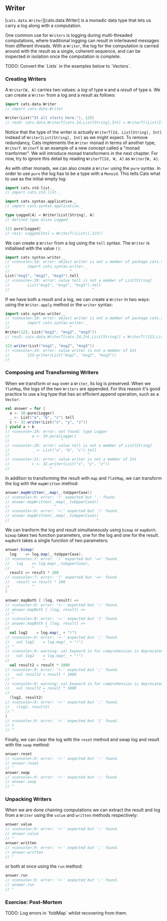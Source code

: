 ## Writer

[`cats.data.Writer`][cats.data.Writer] is a monadic data type that lets us carry a log along with a computation.

One common use for `Writers` is logging during multi-threaded computations, where traditional logging can result in interleaved messages from different threads. With a `Writer`, the log for the computation is carried around with the result as a single, coherent sequence, and can be inspected in isolation once the computation is complete.

<div class="callout callout-danger">
TODO: Convert the `Lists` in the examples below to `Vectors`.
</div>

### Creating Writers

A `Writer[W, A]` carries two values: a *log* of type `W` and a *result* of type `A`. We can create a `Writer` from a log and a result as follows:

```scala
import cats.data.Writer
// import cats.data.Writer

Writer(List("It all starts here."), 123)
// res0: cats.data.WriterT[cats.Id,List[String],Int] = WriterT((List(It all starts here.),123))
```

Notice that the type of the writer is actually `WriterT[Id, List[String], Int]` instead of `Writer[List[String], Int]` as we might expect. To remove redundancy, Cats implements the `Writer` monad in terms of another type, `WriterT`. `WriterT` is an example of a new concept called a "monad tranformer". We will introduce monad transformers in the next chapter. For now, try to ignore this detail by reading `WriterT[Id, W, A]` as `Writer[W, A]`.

As with other monads, we can also create a `Writer` using the `pure` syntax. In order to use `pure` the log has to be a type with a `Monoid`. This tells Cats what to use as the initial empty log:

```scala
import cats.std.list._
// import cats.std.list._

import cats.syntax.applicative._
// import cats.syntax.applicative._

type Logged[A] = Writer[List[String], A]
// defined type alias Logged

123.pure[Logged]
// res1: Logged[Int] = WriterT((List(),123))
```

We can create a `Writer` from a log using the `tell` syntax. The `Writer` is initialised with the value `()`:

```scala
import cats.syntax.writer._
// <console>:18: error: object writer is not a member of package cats.syntax
//        import cats.syntax.writer._
//                           ^
List("msg1", "msg2", "msg3").tell
// <console>:19: error: value tell is not a member of List[String]
//        List("msg1", "msg2", "msg3").tell
//                                     ^
```

If we have both a result and a log, we can create a `Writer` in two ways: using the `Writer.apply` method or the `writer` syntax:

```scala
import cats.syntax.writer._
// <console>:18: error: object writer is not a member of package cats.syntax
//        import cats.syntax.writer._
//                           ^
Writer(123, List("msg1", "msg2", "msg3"))
// res3: cats.data.WriterT[cats.Id,Int,List[String]] = WriterT((123,List(msg1, msg2, msg3)))

123.writer(List("msg1", "msg2", "msg3"))
// <console>:19: error: value writer is not a member of Int
//        123.writer(List("msg1", "msg2", "msg3"))
//            ^
```

### Composing and Transforming Writers

When we transform or `map` over a `Writer`, its log is preserved. When we `flatMap`, the logs of the two `Writers` are appended. For this reason it's good practice to use a log type that has an efficient append operation, such as a `Vector`:

```scala
val answer = for {
  a <- 10.pure[Logger]
  _ <- List("a", "b", "c").tell
  c <- 32.writer(List("x", "y", "z"))
} yield a + b
// <console>:19: error: not found: type Logger
//          a <- 10.pure[Logger]
//                       ^
// <console>:20: error: value tell is not a member of List[String]
//          _ <- List("a", "b", "c").tell
//                                   ^
// <console>:21: error: value writer is not a member of Int
//          c <- 32.writer(List("x", "y", "z"))
//                  ^
```

In addition to transforming the result with `map` and `flatMap`, we can transform the log with the `mapWritten` method:

```scala
answer.mapWritten(_.map(_.toUpperCase))
// <console>:6: error: ')' expected but '.' found.
// answer.mapWritten(_.map(_.toUpperCase))
//                    ^
// <console>:6: error: '<-' expected but ')' found.
// answer.mapWritten(_.map(_.toUpperCase))
//                                       ^
```

We can tranform the log and result simultaneously using `bimap` or `mapBoth`. `bimap` takes two function parameters, one for the log and one for the result. `mapBoth` takes a single function of two parameters:

```scala
answer.bimap(
  log    => log.map(_.toUpperCase),
// <console>:7: error: ')' expected but '=>' found.
//   log    => log.map(_.toUpperCase),
//          ^
  result => result * 100
// <console>:7: error: ')' expected but '=>' found.
//   result => result * 100
//          ^
)

answer.mapBoth { (log, result) =>
// <console>:9: error: '<-' expected but ';' found.
// answer.mapBoth { (log, result) =>
// ^
// <console>:9: error: '<-' expected but '{' found.
// answer.mapBoth { (log, result) =>
//                ^
  val log2    = log.map(_ + "!")
// <console>:9: error: '<-' expected but ';' found.
//   val log2    = log.map(_ + "!")
// ^
// <console>:9: warning: val keyword in for comprehension is deprecated
//   val log2    = log.map(_ + "!")
//               ^
  val result2 = result * 1000
// <console>:9: error: '<-' expected but ';' found.
//   val result2 = result * 1000
// ^
// <console>:9: warning: val keyword in for comprehension is deprecated
//   val result2 = result * 1000
//               ^
  (log2, result2)
// <console>:9: error: '<-' expected but ';' found.
//   (log2, result2)
// ^
}
// <console>:9: error: '<-' expected but '}' found.
// }
// ^
```

Finally, we can clear the log with the `reset` method and swap log and result with the `swap` method:

```scala
answer.reset
// <console>:9: error: '<-' expected but ';' found.
// answer.reset
// ^
answer.swap
// <console>:9: error: '<-' expected but ';' found.
// answer.swap
// ^
```

### Unpacking Writers

When we are done chaining computations we can extract the result and log from a `Writer` using the `value` and `written` methods respectively:

```scala
answer.value
// <console>:9: error: '<-' expected but ';' found.
// answer.value
// ^
answer.written
// <console>:9: error: '<-' expected but ';' found.
// answer.written
// ^
```

or both at once using the `run` method:

```scala
answer.run
// <console>:9: error: '<-' expected but ';' found.
// answer.run
// ^
```

### Exercise: Post-Mortem

<div class="callout callout-danger">
TODO: Log errors in `foldMap` whilst recovering from them.
</div>
